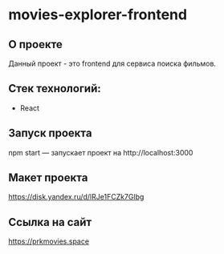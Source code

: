 # movies-explorer-frontend

## О проекте
Данный проект - это frontend для сервиса поиска фильмов.

## Стек технологий:
- React

## Запуск проекта
npm start — запускает проект на http://localhost:3000

## Макет проекта
https://disk.yandex.ru/d/lRJe1FCZk7Glbg

## Ссылка на сайт 
https://prkmovies.space